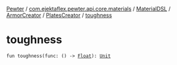 [Pewter](../../../../index.md) / [com.ejektaflex.pewter.api.core.materials](../../../index.md) / [MaterialDSL](../../index.md) / [ArmorCreator](../index.md) / [PlatesCreator](index.md) / [toughness](./toughness.md)

# toughness

`fun toughness(func: () -> `[`Float`](https://kotlinlang.org/api/latest/jvm/stdlib/kotlin/-float/index.html)`): `[`Unit`](https://kotlinlang.org/api/latest/jvm/stdlib/kotlin/-unit/index.html)